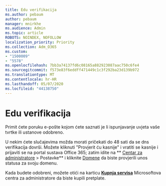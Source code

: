 ```yaml
---
title: Edu verifikacija
ms.author: pebaum
author: pebaum
manager: mnirkhe
ms.audience: Admin
ms.topic: article
ROBOTS: NOINDEX, NOFOLLOW
localization_priority: Priority
ms.collection: Adm_O365
ms.custom:
- "1500009"
- "5578"
ms.openlocfilehash: 7bb3a74137fd6c08165a882923087aac750c6fe4
ms.sourcegitcommit: f573e83f6eddff471449c1c3f292ba23d139b972
ms.translationtype: MT
ms.contentlocale: hr-HR
ms.lasthandoff: 05/07/2020
ms.locfileid: "44138750"
---
```

# <a name="edu-verification"></a>Edu verifikacija

Primit ćete poruku e-pošte kojom ćete saznati je li ispunjavanje uvjeta vaše tvrtke ili ustanove odobreno.

U nekim ćete slučajevima možda morati pričekati do 48 sati da se dns verifikacija dovrši. Možete kliknuti "Provjerit ću kasnije" i vratiti se kasnije i prijaviti se na portal sustava Office 365; zatim idite na ** [Centar za administratore](https://admin.microsoft.com/Adminportal/Home?source=applauncher#/homepage) > Postavke** i kliknite [Domene](https://admin.microsoft.com/Adminportal/Home?source=applauncher#/Domains) da biste provjerili unos statusa za svoju domenu.

Kada budete odobreni, možete otići na karticu **[Kupnja servisa](https://go.microsoft.com/fwlink/p/?linkid=868433)** Microsoftova centra za administratore da biste kupili pretplate.
